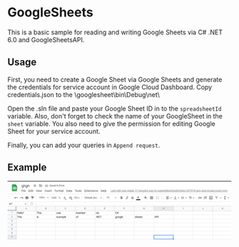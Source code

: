 # GoogleSheets

This is a basic sample for reading and writing Google Sheets via C# .NET 6.0 and GoogleSheetsAPI.

## Usage

First, you need to create a Google Sheet via Google Sheets and generate the credentials for service account in Google Cloud Dashboard. Copy credentials.json to the \googlesheet\bin\Debug\net<version>\

Open the .sln file and paste your Google Sheet ID in to the ```spreadsheetId``` variable. Also, don't forget to check the name of your GoogleSheet in the ```sheet``` variable. You also need to give the permission for editing Google Sheet for your service account.

Finally, you can add your queries in ```Append request```.


## Example 

![Example image](./Example.png)